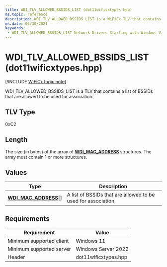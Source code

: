 ```yaml
---
title: WDI_TLV_ALLOWED_BSSIDS_LIST (dot11wificxtypes.hpp)
ms.topic: reference
description: WDI_TLV_ALLOWED_BSSIDS_LIST is a WiFiCx TLV that contains a list of BSSIDs that are allowed to be used for association.
ms.date: 06/30/2021
keywords:
 - WDI_TLV_ALLOWED_BSSIDS_LIST Network Drivers Starting with Windows Vista
---
```


# WDI\_TLV\_ALLOWED\_BSSIDS\_LIST (dot11wificxtypes.hpp)

[!INCLUDE [WiFiCx topic note](../includes/wificx-version-warning.md)]


WDI\_TLV\_ALLOWED\_BSSIDS\_LIST is a TLV that contains a list of BSSIDs that are allowed to be used for association.

## TLV Type


0xC2

## Length


The size (in bytes) of the array of [**WDI\_MAC\_ADDRESS**](/windows-hardware/drivers/ddi/dot11wificxintf/ns-dot11wificxintf-wdi_mac_address) structures. The array must contain 1 or more structures.

## Values


| Type                                                  | Description                                                   |
|-------------------------------------------------------|---------------------------------------------------------------|
| [**WDI\_MAC\_ADDRESS**](/windows-hardware/drivers/ddi/dot11wificxintf/ns-dot11wificxintf-wdi_mac_address)\[\] | A list of BSSIDs that are allowed to be used for association. |

 

## Requirements

|Requirement|Value|
|--- |--- |
|Minimum supported client|Windows 11|
|Minimum supported server|Windows Server 2022|
|Header|dot11wificxtypes.hpp|

 

